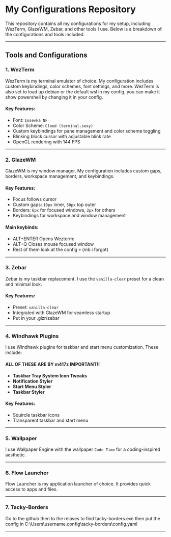 # My Configurations Repository

This repository contains all my configurations for my setup, including WezTerm, GlazeWM, Zebar, and other tools I use. Below is a breakdown of the configurations and tools included.

---

## Tools and Configurations

### 1. **WezTerm**
WezTerm is my terminal emulator of choice. My configuration includes custom keybindings, color schemes, font settings, and more.
WezTerm is also set to load up debian or the default wsl in my config, you can make it show powershell by changing it in your config.

#### Key Features:
- Font: `Iosevka NF`
- Color Scheme: `Cloud (terminal.sexy)`
- Custom keybindings for pane management and color scheme toggling
- Blinking block cursor with adjustable blink rate
- OpenGL rendering with 144 FPS

---

### 2. **GlazeWM**
GlazeWM is my window manager. My configuration includes custom gaps, borders, workspace management, and keybindings.

#### Key Features:
- Focus follows cursor
- Custom gaps: `10px` inner, `50px` top outer
- Borders: `6px` for focused windows, `2px` for others
- Keybindings for workspace and window management

#### Main keybinds:
- ALT+ENTER Opens Wezterm:
- ALT+Q Closes mouse focused window
- Rest of them look at the config 💀 (mb i forgot)

---

### 3. **Zebar**
Zebar is my taskbar replacement. I use the `vanilla-clear` preset for a clean and minimal look.

#### Key Features:
- Preset: `vanilla-clear`
- Integrated with GlazeWM for seamless startup
- Put in your .glzr/zebar
---

### 4. **Windhawk Plugins**
I use Windhawk plugins for taskbar and start menu customization. These include:
#### ALL OF THESE ARE BY m417z IMPORTANT!!
- **Taskbar Tray System Icon Tweaks**
- **Notification Styler**
- **Start Menu Styler**
- **Taskbar Styler**

#### Key Features:
- Squircle taskbar icons
- Transparent taskbar and start menu

---


### 5. **Wallpaper**
I use Wallpaper Engine with the wallpaper `Code Time` for a coding-inspired aesthetic.

---

### 6. **Flow Launcher**
Flow Launcher is my application launcher of choice. It provides quick access to apps and files.

---

### 7. **Tacky-Borders**
Go to the github then to the relases to find tacky-borders.exe then put the config in C:\Users\username\.config\tacky-borders\config.yaml

---
